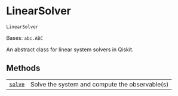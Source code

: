 # LinearSolver

<span id="undefined" />

`LinearSolver`

Bases: `abc.ABC`

An abstract class for linear system solvers in Qiskit.

## Methods

|                                                                                                                             |                                                |
| --------------------------------------------------------------------------------------------------------------------------- | ---------------------------------------------- |
| [`solve`](qiskit.algorithms.LinearSolver.solve#qiskit.algorithms.LinearSolver.solve "qiskit.algorithms.LinearSolver.solve") | Solve the system and compute the observable(s) |
